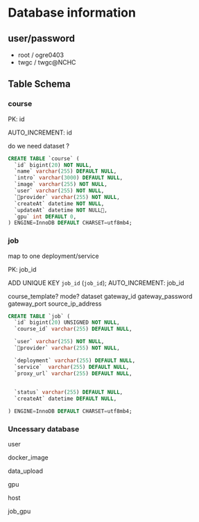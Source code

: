 # Database information

## user/password

* root / ogre0403
* twgc / twgc@NCHC

## Table Schema

### course

PK: id

AUTO_INCREMENT: id

do we need dataset ?

```sql
CREATE TABLE `course` (
  `id` bigint(20) NOT NULL,
  `name` varchar(255) DEFAULT NULL,
  `intro` varchar(3000) DEFAULT NULL,
  `image` varchar(255) NOT NULL,
  `user` varchar(255) NOT NULL,
  `provider` varchar(255) NOT NULL,
  `createAt` datetime NOT NULL,
  `updateAt` datetime NOT NULL,
  `gpu` int DEFAULT 0,
) ENGINE=InnoDB DEFAULT CHARSET=utf8mb4;
```

### job

map to one deployment/service

PK: job_id

ADD UNIQUE KEY `job_id` (`job_id`);
AUTO_INCREMENT: job_id

course_template?
mode?
dataset
gateway_id
gateway_password
gateway_port
source_ip_address

```sql
CREATE TABLE `job` (
  `id` bigint(20) UNSIGNED NOT NULL,
  `course_id` varchar(255) DEFAULT NULL,

  `user` varchar(255) NOT NULL,
  `provider` varchar(255) NOT NULL,

  `deployment` varchar(255) DEFAULT NULL,
  `service`  varchar(255) DEFAULT NULL,
  `proxy_url` varchar(255) DEFAULT NULL,

  
  `status` varchar(255) DEFAULT NULL,
  `createAt` datetime DEFAULT NULL,

) ENGINE=InnoDB DEFAULT CHARSET=utf8mb4;
```


### Uncessary database

user

docker_image

data_upload

gpu

host

job_gpu
